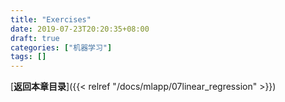 ```yaml
---
title: "Exercises"
date: 2019-07-23T20:20:35+08:00
draft: true
categories: ["机器学习"]
tags: []
---
```



[**返回本章目录**]({{< relref "/docs/mlapp/07linear_regression" >}})

